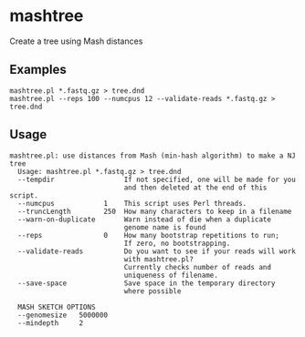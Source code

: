 # mashtree
Create a tree using Mash distances

## Examples

    mashtree.pl *.fastq.gz > tree.dnd
    mashtree.pl --reps 100 --numcpus 12 --validate-reads *.fastq.gz > tree.dnd

## Usage

    mashtree.pl: use distances from Mash (min-hash algorithm) to make a NJ tree
      Usage: mashtree.pl *.fastq.gz > tree.dnd
      --tempdir                 If not specified, one will be made for you
                                and then deleted at the end of this script.
      --numcpus            1    This script uses Perl threads.
      --truncLength        250  How many characters to keep in a filename
      --warn-on-duplicate       Warn instead of die when a duplicate
                                genome name is found
      --reps               0    How many bootstrap repetitions to run;
                                If zero, no bootstrapping.
      --validate-reads          Do you want to see if your reads will work
                                with mashtree.pl?
                                Currently checks number of reads and
                                uniqueness of filename.
      --save-space              Save space in the temporary directory
                                where possible

      MASH SKETCH OPTIONS
      --genomesize   5000000
      --mindepth     2
